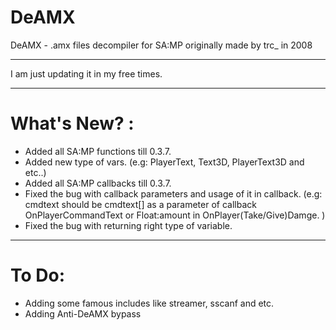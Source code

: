 # DeAMX
DeAMX - .amx files decompiler for SA:MP originally made by trc_ in 2008

----------------------

I am just updating it in my free times.

----------------------

# What's New? :
- Added all SA:MP functions till 0.3.7.
- Added new type of vars. (e.g: PlayerText, Text3D, PlayerText3D and etc..)
- Added all SA:MP callbacks till 0.3.7.
- Fixed the bug with callback parameters and usage of it in callback.
  (e.g: cmdtext should be cmdtext[] as a parameter of callback OnPlayerCommandText or Float:amount in OnPlayer(Take/Give)Damge. )
- Fixed the bug with returning right type of variable.  

----------------------

# To Do:
- Adding some famous includes like streamer, sscanf and etc.
- Adding Anti-DeAMX bypass
